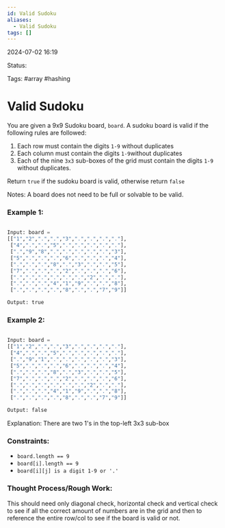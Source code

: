 ```yaml
---
id: Valid Sudoku
aliases:
  - Valid Sudoku
tags: []
---
```


2024-07-02 16:19

Status: 

Tags: #array #hashing 

# Valid Sudoku

You are given a 9x9 Sudoku board, `board`. A sudoku board is valid if the following rules are followed: 
1. Each row must contain the digits `1-9` without duplicates 
2. Each column must contain the digits `1-9`without duplicates
3. Each of the nine `3x3` sub-boxes of the grid must contain the digits `1-9` without duplicates. 

Return `true` if the sudoku board is valid, otherwise return `false`

Notes: A board does not need to be full or solvable to be valid. 

### Example 1: 
```python

Input: board = 
[["1","2",".",".","3",".",".",".","."],
 ["4",".",".","5",".",".",".",".","."],
 [".","9","8",".",".",".",".",".","3"],
 ["5",".",".",".","6",".",".",".","4"],
 [".",".",".","8",".","3",".",".","5"],
 ["7",".",".",".","2",".",".",".","6"],
 [".",".",".",".",".",".","2",".","."],
 [".",".",".","4","1","9",".",".","8"],
 [".",".",".",".","8",".",".","7","9"]]

Output: true
```
### Example 2: 
```python

Input: board = 
[["1","2",".",".","3",".",".",".","."],
 ["4",".",".","5",".",".",".",".","."],
 [".","9","1",".",".",".",".",".","3"],
 ["5",".",".",".","6",".",".",".","4"],
 [".",".",".","8",".","3",".",".","5"],
 ["7",".",".",".","2",".",".",".","6"],
 [".",".",".",".",".",".","2",".","."],
 [".",".",".","4","1","9",".",".","8"],
 [".",".",".",".","8",".",".","7","9"]]

Output: false
```
Explanation: There are two 1's in the top-left 3x3 sub-box 

### Constraints: 
- `board.length == 9`
- `board[i].length == 9`
- `board[i][j] is a digit 1-9 or '.'`

### Thought Process/Rough Work:

This should need only diagonal check, horizontal check and vertical check to see if all the correct amount of numbers are in the grid and then to reference the entire row/col to see if the board is valid or not. 

